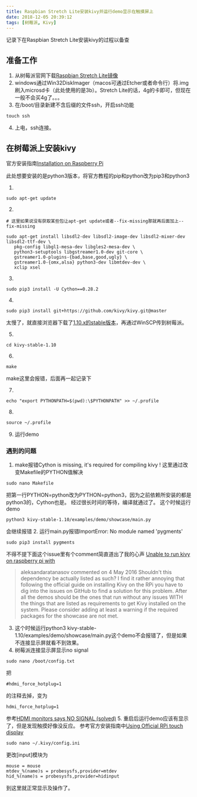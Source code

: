 ```yaml
---
title: Raspbian Stretch Lite安装kivy并运行demo显示在触摸屏上
date: 2018-12-05 20:39:12
tags: [树莓派, Kivy]
---
```

记录下在Raspbian Stretch Lite安装kivy的过程以备查

## 准备工作
1. 从树莓派官网下载[Raspbian Stretch Lite镜像](https://www.raspberrypi.org/downloads/raspbian/)
2. windows通过Win32DiskImager（macos可通过Etcher或者命令行）将.img刷入microsd卡（此处使用的是3b）。Stretch Lite的话，4g的卡即可，但现在一般不会买4g了。。。
3. 在/boot/目录新建不含后缀的文件ssh，开启ssh功能

```
touch ssh
```
4. 上电，ssh连接。

## 在树莓派上安装kivy
官方安装指南[Installation on Raspberry Pi](https://kivy.org/doc/stable/installation/installation-rpi.html#manual-installation-on-raspbian-jessie-stretch)

此处想要安装的是python3版本，将官方教程的pip和python改为pip3和python3

1.
```
sudo apt-get update
```
2.
```
# 这里如果说没有获取某些包让apt-get update或者--fix-missing那就再后面加上--fix-missing

sudo apt-get install libsdl2-dev libsdl2-image-dev libsdl2-mixer-dev libsdl2-ttf-dev \
   pkg-config libgl1-mesa-dev libgles2-mesa-dev \
   python3-setuptools libgstreamer1.0-dev git-core \
   gstreamer1.0-plugins-{bad,base,good,ugly} \
   gstreamer1.0-{omx,alsa} python3-dev libmtdev-dev \
   xclip xsel
```
3.
```
sudo pip3 install -U Cython==0.28.2
```
4.
```
sudo pip3 install git+https://github.com/kivy/kivy.git@master
```
太慢了，就直接浏览器下载了[1.10.x的stable版本](https://codeload.github.com/kivy/kivy/zip/stable-1.10)，再通过WinSCP传到树莓派。

5.
```
cd kivy-stable-1.10
```
6.
```
make
```
make这里会报错，后面再一起记录下

7.
```
echo "export PYTHONPATH=$(pwd):\$PYTHONPATH" >> ~/.profile
```
8.
```
source ~/.profile
```
9. 运行demo

### 遇到的问题
1. make报错Cython is missing, it's required for compiling kivy !
这里通过改变Makefile的PYTHON值解决

```
sudo nano Makefile
```
把第一行PYTHON=python改为PYTHON=python3，因为之前依赖所安装的都是python3的，Cython也是。
经过很长时间的等待，编译就通过了。
这个时候运行demo
```
python3 kivy-stable-1.10/examples/demo/showcase/main.py
```
会继续报错
2. 运行main.py报错ImportError: No module named 'pygments'

```
sudo pip3 install pygments
```
不得不提下面这个issue里有个comment简直道出了我的心声
[Unable to run kivy on raspberry pi with](https://github.com/kivy/kivy/issues/2115)
> aleksandaratanasov commented on 4 May 2016
Shouldn't this dependency be actually listed as such? I find it rather annoying that following the official guide on installing Kivy on the RPi you have to dig into the issues on GitHub to find a solution for this problem. After all the demos should be the ones that run without any issues WITH the things that are listed as requirements to get Kivy installed on the system. Please consider adding at least a warning if the required packages for the showcase are not met.

3. 这个时候运行python3 kivy-stable-1.10/examples/demo/showcase/main.py这个demo不会报错了，但是如果不连接显示屏就看不到效果。
4. 树莓派连接显示屏显示no signal

```
sudo nano /boot/config.txt
```
把
```
#hdmi_force_hotplug=1
```
的注释去掉，变为
```
hdmi_force_hotplug=1
```
参考[HDMI monitors says NO SIGNAL (solved)](https://www.raspberrypi.org/forums/viewtopic.php?t=34061)
5. 重启后运行demo应该有显示了，但是发现触摸好像没反应。
参考官方安装指南中[Using Official RPi touch display](https://kivy.org/doc/stable/installation/installation-rpi.html#using-official-rpi-touch-display)

```
sudo nano ~/.kivy/config.ini
```
更改[input]模块为
```
mouse = mouse
mtdev_%(name)s = probesysfs,provider=mtdev
hid_%(name)s = probesysfs,provider=hidinput
```
到这里就正常显示及操作了。

